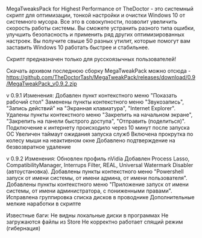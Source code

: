 MegaTweaksPack for Highest Performance от TheDoctor - это системный скрипт для оптимизации, тонкой настройки и очистки Windows 10 от системного мусора. Все это в совокупности, позволит увеличить скорость работы системы. Вы сможете устранить разного типа ошибки, улучшить безопасность и применить ряд других оптимизированных настроек. Вы получите свыше 50 разных утилит, которые помогут вам заставить Windows 10 работать быстрее и стабильнее.

Скрипт предназначен только для русскоязычных пользователей!

Скачать архивом последнюю сборку MegaTweakPack можно отсюда - https://github.com/TheDoctorTash/MegaTweakPack/releases/download/0.9/MegaTweakPack_v0.9.2.zip


v 0.9.1
Изменения:
Добавлен пункт контекстного меню "Показать рабочий стол"
Заменены пункты контекстного меню "Звукозапись", "Запись действий" на "Экранная клавиатура", "Internet Explorer".
Удалены пункты контекстного меню "Закрепить на начальном экране", "Закрепить на панели быстрого доступа", "Отправить (поделиться)".
Подключение к интернету происходило через 10 минут после запуска ОС
Увеличен таймаут ожидания запуска служб
Включена прокрутка по колесу мыши на неактивном окне
Добавлено подтверждение на безвозвратное удаление

v 0.9.2
Изменения:
Обновлен профиль nVidia
Добавлен Process Lasso, CompatibilityManager, Interrups Filter, REAL, Universal Watermark Disabler (автоустановка).
Добавлены пункты контекстного меню "Powershell запуск от имени системы, от имени админа, от имени пользователя".
Добавлены пункты контекстного меню "Приложение запуск от имени системы, от имени администратора, с пониженными правами".
Исправлена группировка списка дисков в проводнике
Дополнительные мелкие наработки в скрипте

Известные баги:
Не видны локальные диски в программах
Не загружаются файлы из Store
Не корректно работает спящий режим (гибернация)
